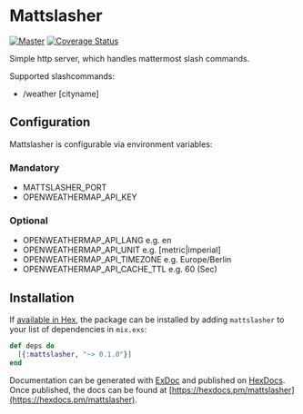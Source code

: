 # Mattslasher

[![Master](https://travis-ci.org/cheldt/mattslasher.svg?branch=master)](https://travis-ci.org/cheldt/mattslasher)
[![Coverage Status](https://coveralls.io/repos/github/cheldt/mattslasher/badge.svg?branch=master)](https://coveralls.io/github/cheldt/mattslasher?branch=master)

Simple http server, which handles mattermost slash commands.

Supported slashcommands:

- /weather [cityname]

## Configuration

Mattslasher is configurable via environment variables:

### Mandatory

- MATTSLASHER_PORT
- OPENWEATHERMAP_API_KEY

### Optional

- OPENWEATHERMAP_API_LANG e.g. en
- OPENWEATHERMAP_API_UNIT e.g. [metric|imperial]
- OPENWEATHERMAP_API_TIMEZONE e.g. Europe/Berlin
- OPENWEATHERMAP_API_CACHE_TTL e.g. 60 (Sec)

## Installation

If [available in Hex](https://hex.pm/docs/publish), the package can be installed
by adding `mattslasher` to your list of dependencies in `mix.exs`:

```elixir
def deps do
  [{:mattslasher, "~> 0.1.0"}]
end
```

Documentation can be generated with [ExDoc](https://github.com/elixir-lang/ex_doc)
and published on [HexDocs](https://hexdocs.pm). Once published, the docs can
be found at [https://hexdocs.pm/mattslasher](https://hexdocs.pm/mattslasher).
